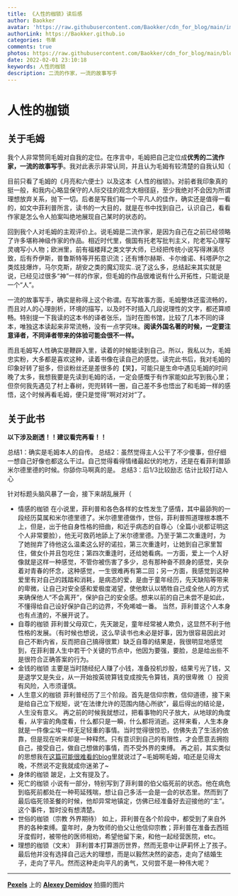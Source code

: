 ```yaml
---
title: 《人性的枷锁》读后感
author: Baokker
avatar: 'https://raw.githubusercontent.com/Baokker/cdn_for_blog/main/img/custom/avatar.jpg'
authorLink: https://Baokker.github.io
categories: 书单
comments: true
photos: https://raw.githubusercontent.com/Baokker/cdn_for_blog/main/blog_imgs/pexels-alexey-demidov-10259191.jpg
date: 2022-02-01 23:10:18
keywords: 人性的枷锁
description: 二流的作家，一流的故事写手
---
```






# 人性的枷锁

## 关于毛姆

我个人非常赞同毛姆对自我的定位。在序言中，毛姆把自己定位成**优秀的二流作家，一流的故事写手**。我对此表示非常认同，并且认为毛姆有较清楚的自我认知（

目前只看了毛姆的《月亮和六便士》以及这本《人性的枷锁》。对前者我印象真的挺一般，和我内心略显保守的人际交往的观念大相径庭，至少我绝对不会因为所谓理想放弃关系，抛下一切。后者是写我们每一个平凡人的佳作，确实还是值得一看的，如文中菲利普所言，读书的一大目的，就是在书中找到自己，认识自己，看看作家是怎么令人拍案叫绝地展现自己某时的状态的。

回到我个人对毛姆的主观评价上。说毛姆是二流作家，是因为自己在之前已经领略了许多堪称神级作家的作品。相近时代里，俄国有托老写批判主义，陀老写心理写灵魂写小人物；欧洲里，前有福楼拜之类文学大师，已经把传统小说写得淋漓尽致，后有乔伊斯，普鲁斯特等开拓意识流；还有博尔赫斯、卡尔维诺、科塔萨尔之类炫技爆炸，马尔克斯，胡安之类的魔幻现实..说了这么多，总结起来其实就是说，已经见过很多“神”一样的作家，但毛姆的作品很难说有什么开拓性，只能说是一个“人”。

一流的故事写手，确实是称得上这个称谓。在写故事方面，毛姆整体还蛮流畅的，而且对人的心理剖析，环境的描写，以及时不时插入几段说理性的文字，都还算顺畅。特别提一下我读的这本书的译者张乐，当时在图书馆，比较了几本不同的译本，唯独这本读起来非常流畅，没有一点学究味。**阅读外国名著的时候，一定要注意译者，不同译者带来的体验可能会很不一样。**

而且毛姆写人性确实是鞭辟入里，读着的时候能读到自己。所以，我私以为，毛姆忠实粉，大多都是喜欢这种，读着书像在读自己的感觉。读完此书后，我对毛姆的印象好转了挺多，但谈粉丝还是差很多的【笑】，可能只是生命中遇见毛姆的时间晚了太多，我想我要是先读到毛姆的话，一定会感慨于有作家能如此写到我心里；但奈何我先遇见了村上春树，兜兜转转一圈，自己差不多也悟出了和毛姆一样的感悟，这个时候再看毛姆，便只是觉得“啊对对对”了。



## 关于此书

**以下涉及剧透！！建议看完再看！！**

总结1：确实是毛姆本人的自传。
总结2：虽然觉得主人公干了不少傻事，但仔细一想自己好像也都这么干过。自己觉得看得情绪最起伏的地方，还是在看菲利普舔米尔德里德的时候。你舔你马啊真的是。
总结3：后1/3比较励志 估计比较打动人心

针对标题头脑风暴了一会，接下来胡乱展开（

- 情感的枷锁
  在小说里，菲利普和各色各样的女性发生了感情，其中最舔狗的一段经历莫属和米尔德里德了。米尔德里德做作，世俗，菲利普照道理根本瞧不上，但是，出于他自身性格的扭曲，和近乎病态的自尊心（全篇小说都证明这个人非常要脸），他无可救药地舔上了米尔德里德。乃至于第二次重逢时，为了她抛弃了待他这么温柔这么好的诺拉，第三次重逢时，让她到自己家里暂住，做女仆并且包吃住；第四次重逢时，还给她看病。一方面，爱上一个人好像就是这样一种感觉，不管你被伤害了多少，总有那种奋不顾身的感觉，夹杂着对青春的怀念，这种感觉，一生很难再有第二回；另一方面，我感觉到这种爱里有对自己的践踏和消耗，是病态的爱，是由于童年经历，先天缺陷等带来的卑微，让自己对安全感和爱极度渴望，使他默认以牺牲自己成全他人的方式来确保他人“不会离开”，保护自己的安全感。想来以前的自己未尝不是如此，不懂得给自己设好保护自己的边界，不免唏嘘一番。
  当然，菲利普这个人本身也有点渣的，不展开说了。
- 自尊的枷锁
  菲利普父母双亡，先天跛足，童年经常被人欺负，这显然不利于他性格的发展。（有时候也想说，这么早读书也未必是好事，因为很容易因此对自己不断内省，反而把自己搞得很累）缺乏自尊的结果是，我很明显地感觉到，在菲利普人生中若干个关键的节点中，他因为要强，要脸，总是给出些不是很符合正确答案的行为。
- 金钱的枷锁
  主要是当时随经纪人赚了小钱，准备投机炒股，结果亏光了钱，又是退学又是失业，从一开始按英镑算钱变成按先令算钱，真的很卑微（）投资有风险，入市须谨慎。
- 人生意义的枷锁
  菲利普经历了三个阶段。首先是信仰宗教，信仰道德，接下来是给自己立下规矩，说“在法律允许的范围内随心所欲”，最后得出的结论是，人生没有意义。
  再之前的时候我就想过，把看事物的尺子放大，从地球的角度看，从宇宙的角度看，什么都只是一瞬，什么都将消逝。这样来看，人生本身就是一件像尘埃一样无足轻重的事情。当时觉得很惊恐，仿佛失去了生活的依靠，但是现在听来却是一种释然。只有意识到自己的有限性，才会愿意去拥抱自己，接受自己，做自己想做的事情，而不受外界的束缚。
  再之前，其实类似的思想我在[这篇可能很难看的blog](https://baokker.github.io/2021/08/17/%E3%80%8A%E9%9D%9E%E7%90%86%E6%80%A7%E7%9A%84%E4%BA%BA%E3%80%8B%E8%AF%BB%E5%90%8E%E6%84%9F/)里就说过了~毛姆啊毛姆，咱还是见得太晚，不然说不定我就成你迷弟了~
- 身体的枷锁
  跛足，上文有提及了。
- 死亡的枷锁
  小说有一部分，特别写到了菲利普的伯父临死前的状态。他在病危到临死前都处在一种苟延残喘，想让自己多活一会是一会的状态里。然而到了最后临死领圣餐的时候，他却异常地镇定，仿佛已经准备好去迎接他的“主”。这个事件，暂时没有想清楚。
- 世俗的枷锁（宗教 外界期待）
  如上，菲利普在各个阶段中，都受到了来自外界的各种束缚。童年时，身为牧师的伯父让他信仰宗教；菲利普在准备去西班牙度假时，被带他的医师相劝，希望他留下来，和他一起经营医院，etc。
- 理想的枷锁（文末）
  菲利普本打算游历世界，然而无意中让萨莉怀上了孩子。最后他并没有选择自己远大的理想，而是以毅然决然的姿态，走向了结婚生子，走向了平凡。然而这种走向平凡的勇气，又何尝不是一种伟大呢？

---

**[Pexels](https://www.pexels.com/zh-cn/photo/10259191/?utm_content=attributionCopyText&utm_medium=referral&utm_source=pexels)** 上的 **[Alexey Demidov](https://www.pexels.com/zh-cn/@theplanetspeaks?utm_content=attributionCopyText&utm_medium=referral&utm_source=pexels)** 拍摄的图片
